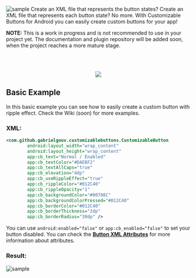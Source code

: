 ![sample](https://i.imgur.com/OJ2qtWT.png)
Create an XML file that represents the button states? Create an XML file that represents each button state? No more. With Customizable Buttons for Android you can easily create custom buttons for your app!

**NOTE:** This is a work in progress and is not recommended to use in your project yet. The documentation and plugin repository will be added soon, when the project reaches a more mature stage.

<br><br>


<p align="center">
  <img src="https://i.imgur.com/Ypw9tGn.gif">
</p>

## Basic Example

In this basic example you can see how to easily create a custom button with ripple effect. Check the Wiki (soon) for more examples.

### XML:
```XML
<com.github.gabrielgouv.customizablebuttons.CustomizableButton
        android:layout_width="wrap_content"
        android:layout_height="wrap_content"
        app:cb_text="Normal / Enabled"
        app:cb_textColor="#DAEBF2"
        app:cb_textAllCaps="true"
        app:cb_elevation="4dp"
        app:cb_useRippleEffect="true"
        app:cb_rippleColor="#012C40"
        app:cb_rippleOpacity="1"
        app:cb_backgroundColor="#00708C"
        app:cb_backgroundColorPressed="#012C40"
        app:cb_borderColor="#012C40"
        app:cb_borderThickness="2dp"
        app:cb_borderRadius="30dp" />
```

You can use `android:enabled="false"` or `app:cb_enabled="false"` to set your button disabled. You can check the [**Button XML Attributes**](https://github.com/GabrielGouv/Android-Customizable-Buttons/wiki/Button-Attributes) for more information about attributes.

### Result:
![sample](https://i.imgur.com/AgpE30d.gif)
